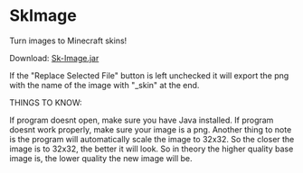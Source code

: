 # SkImage
Turn images to Minecraft skins!

Download:      [Sk-Image.jar](https://github.com/sShibaa/SkImage/blob/master/Sk-Image.jar?raw=true)

If the "Replace Selected File" button is left unchecked it will export the png with the name of the image with "_skin" at the end.




THINGS TO KNOW:

If program doesnt open, make sure you have Java installed.
If program doesnt work properly, make sure your image is a png.
Another thing to note is the program will automatically scale the image to 32x32. So the closer the image is to 32x32, the better it will look. So in theory the higher quality base image is, the lower quality the new image will be.
